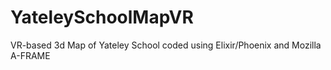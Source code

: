 # YateleySchoolMapVR
VR-based 3d Map of Yateley School coded using Elixir/Phoenix and Mozilla A-FRAME
